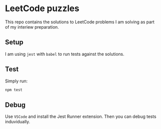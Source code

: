 # LeetCode puzzles

This repo contains the solutions to LeetCode problems I am solving as part of my interiew preparation.

## Setup

I am using `jest` with `babel` to run tests against the solutions.

## Test

Simply run:

```bash
npm test
```

## Debug

Use `VSCode` and install the Jest Runner extension. Then you can debug tests induvidually.
